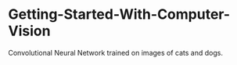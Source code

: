 # Getting-Started-With-Computer-Vision
Convolutional Neural Network trained on images of cats and dogs.
